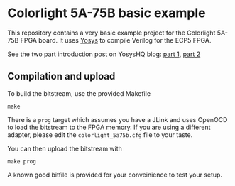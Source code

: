 Colorlight 5A-75B basic example
===

This repository contains a very basic example project for the Colorlight 5A-75B FPGA board.
It uses [Yosys](https://github.com/YosysHQ/) to compile Verilog for the ECP5 FPGA.

See the two part introduction post on YosysHQ blog: [part 1](https://blog.yosyshq.com/p/colorlight-part-1/), [part 2]()

Compilation and upload
---

To build the bitstream, use the provided Makefile

    make
	
There is a `prog` target which assumes you have a JLink and uses OpenOCD to load the bitstream to the FPGA memory. If you are using a different adapter, please edit the `colorlight_5a75b.cfg` file to your taste.

You can then upload the bitstream with

	make prog


A known good bitfile is provided for your conveinience to test your setup.
